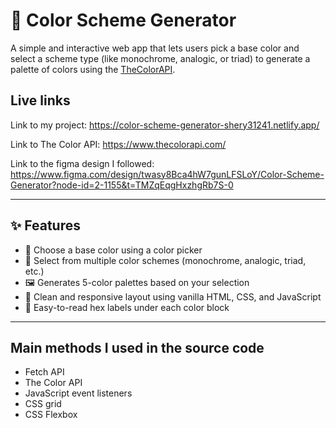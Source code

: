 # 🎨 Color Scheme Generator

A simple and interactive web app that lets users pick a base color and select a scheme type (like monochrome, analogic, or triad) to generate a palette of colors using the [TheColorAPI](https://www.thecolorapi.com/).

## Live links

Link to my project:
https://color-scheme-generator-shery31241.netlify.app/

Link to The Color API:
https://www.thecolorapi.com/

Link to the figma design I followed:
https://www.figma.com/design/twasy8Bca4hW7gunLFSLoY/Color-Scheme-Generator?node-id=2-1155&t=TMZqEqgHxzhgRb7S-0

---

## ✨ Features

- 🎯 Choose a base color using a color picker
- 🧠 Select from multiple color schemes (monochrome, analogic, triad, etc.)
- 🖼️ Generates 5-color palettes based on your selection
- 🧪 Clean and responsive layout using vanilla HTML, CSS, and JavaScript
- 🌈 Easy-to-read hex labels under each color block

---

## Main methods I used in the source code

- Fetch API
- The Color API
- JavaScript event listeners
- CSS grid
- CSS Flexbox
